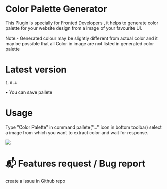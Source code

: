 # Color Palette Generator

This Plugin is specially for Fronted Developers , it helps to generate color palette for your website design from a image of your favourite UI.

Note:- Generated colour may be slightly different from actual color and it may be possible that all Color in image are not listed in generated color palette

# Latest version

`1.0.4`

• You can save pallete

# Usage

Type "Color Palette" in command pallete("..." icon in bottom toolbar) select a image from which you want to extract color and wait for response.

![](https://github.com/mayank0274/acode-color-palette-generator-plugin/blob/main/usage-guide.gif)

# 📬 Features request / Bug report

 create a issue in Github repo

